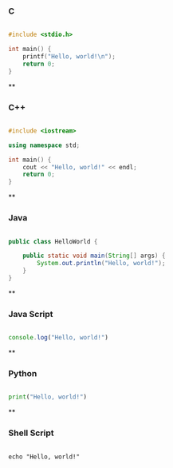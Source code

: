 ### C

```c

#include <stdio.h>

int main() {
	printf("Hello, world!\n");
	return 0;
}

```

**

### C++

```cpp

#include <iostream>

using namespace std;

int main() {
	cout << "Hello, world!" << endl;
	return 0;
}

```

**

### Java

```java

public class HelloWorld {

	public static void main(String[] args) {
		System.out.println("Hello, world!");
	}
}

```

**

### Java Script 

```js

console.log("Hello, world!")

``` 

**

### Python 

```python

print("Hello, world!")

```

**

### Shell Script 

```shell

echo "Hello, world!"

```
